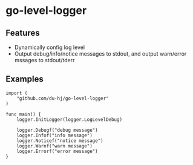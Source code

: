 # go-level-logger

## Features

* Dynamically config log level
* Output debug/info/notice messages to stdout, and output warn/error mssages to stdout/tderr 

## Examples

    import (
        "github.com/du-hj/go-level-logger"
    )

    func main() {
        logger.InitLogger(logger.LogLevelDebug)

        logger.Debugf("debug message")
        logger.Infof("info message")
        logger.Noticef("notice message")
        logger.Warnf("warn message")
        logger.Errorf("error message")
    }
